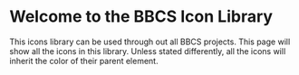 # Welcome to the BBCS Icon Library

This icons library can be used through out all BBCS projects. This page will show all the icons in this library.
Unless stated differently, all the icons will inherit the color of their parent element.